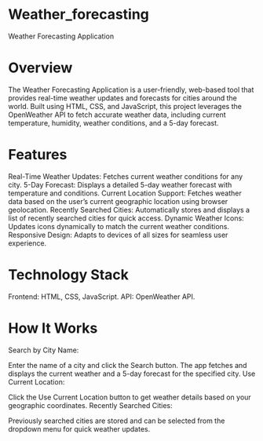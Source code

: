 # Weather_forecasting
Weather Forecasting Application
# Overview
The Weather Forecasting Application is a user-friendly, web-based tool that provides real-time weather updates and forecasts for cities around the world. Built using HTML, CSS, and JavaScript, this project leverages the OpenWeather API to fetch accurate weather data, including current temperature, humidity, weather conditions, and a 5-day forecast.

# Features
Real-Time Weather Updates: Fetches current weather conditions for any city.
5-Day Forecast: Displays a detailed 5-day weather forecast with temperature and conditions.
Current Location Support: Fetches weather data based on the user’s current geographic location using browser geolocation.
Recently Searched Cities: Automatically stores and displays a list of recently searched cities for quick access.
Dynamic Weather Icons: Updates icons dynamically to match the current weather conditions.
Responsive Design: Adapts to devices of all sizes for seamless user experience.
# Technology Stack
Frontend: HTML, CSS, JavaScript.
API: OpenWeather API.
# How It Works
Search by City Name:

Enter the name of a city and click the Search button.
The app fetches and displays the current weather and a 5-day forecast for the specified city.
Use Current Location:

Click the Use Current Location button to get weather details based on your geographic coordinates.
Recently Searched Cities:

Previously searched cities are stored and can be selected from the dropdown menu for quick weather updates.